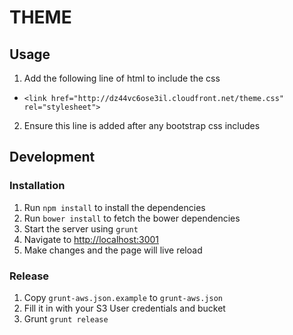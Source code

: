 # THEME

## Usage

1. Add the following line of html to include the css
  * `<link href="http://dz44vc6ose3il.cloudfront.net/theme.css" rel="stylesheet">`
2. Ensure this line is added after any bootstrap css includes

## Development

### Installation

1. Run `npm install` to install the dependencies
2. Run `bower install` to fetch the bower dependencies
3. Start the server using `grunt`
4. Navigate to [http://localhost:3001](http://localhost:3001)
5. Make changes and the page will live reload

### Release

1. Copy `grunt-aws.json.example` to `grunt-aws.json`
2. Fill it in with your S3 User credentials and bucket
3. Grunt `grunt release`
